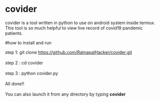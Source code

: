 # covider
covider is a tool written in python to use on android system inside termux.
This tool is so much helpful to view live record of covid19 pandemic patients. 

#how to install and run

step 1: git clone https://github.com/RatnapalHacker/covider.git 
<br><br>
step 2 : cd covider
<br><br>
step 3 : python covider.py
<br><br>
All done!! 
<br><br>
You can also launch it from any directory by typing <b>covider<b>
